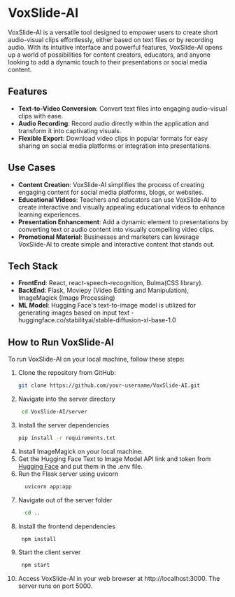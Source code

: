 # VoxSlide-AI

VoxSlide-AI is a versatile tool designed to empower users to create short audio-visual clips effortlessly, either based on text files or by recording audio. With its intuitive interface and powerful features, VoxSlide-AI opens up a world of possibilities for content creators, educators, and anyone looking to add a dynamic touch to their presentations or social media content.

## Features

- **Text-to-Video Conversion**: Convert text files into engaging audio-visual clips with ease.
- **Audio Recording**: Record audio directly within the application and transform it into captivating visuals.
- **Flexible Export**: Download video clips in popular formats for easy sharing on social media platforms or integration into presentations.

## Use Cases

- **Content Creation**: VoxSlide-AI simplifies the process of creating engaging content for social media platforms, blogs, or websites.
- **Educational Videos**: Teachers and educators can use VoxSlide-AI to create interactive and visually appealing educational videos to enhance learning experiences.
- **Presentation Enhancement**: Add a dynamic element to presentations by converting text or audio content into visually compelling video clips.
- **Promotional Material**: Businesses and marketers can leverage VoxSlide-AI to create simple and interactive content that stands out.

## Tech Stack

- **FrontEnd**: React, react-speech-recognition, Bulma(CSS library).
- **BackEnd**: Flask, Moviepy (Video Editing and Manipulation), ImageMagick (Image Processing)
- **ML Model**: Hugging Face's text-to-image model is utilized for generating images based on input text -  huggingface.co/stabilityai/stable-diffusion-xl-base-1.0

## How to Run VoxSlide-AI

To run VoxSlide-AI on your local machine, follow these steps:

1. Clone the repository from GitHub:
   ```bash
   git clone https://github.com/your-username/VoxSlide-AI.git
2. Navigate into the server directory
   ```bash
    cd VoxSlide-AI/server
3. Install the server dependencies
   ```bash
   pip install -r requirements.txt
4. Install ImageMagick on your local machine.
5. Get the Hugging Face Text to Image Model API link and token from [Hugging Face](https://huggingface.co/models) and put them in the .env file.
6. Run the Flask server using uvicorn
   ```bash
     uvicorn app:app
7. Navigate out of the server folder
   ```bash
     cd ..
8. Install the frontend dependencies
    ```bash
     npm install
9. Start the client server
    ```bash
     npm start
10.  Access VoxSlide-AI in your web browser at http://localhost:3000. The server runs on port 5000.   




